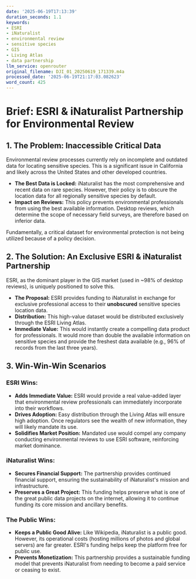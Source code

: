 ```yaml
---
date: '2025-06-19T17:13:39'
duration_seconds: 1.1
keywords:
- ESRI
- iNaturalist
- environmental review
- sensitive species
- GIS
- Living Atlas
- data partnership
llm_service: openrouter
original_filename: DJI_01_20250619_171339.m4a
processed_date: '2025-06-19T21:17:03.082623'
word_count: 425
---
```

# Brief: ESRI & iNaturalist Partnership for Environmental Review

## 1. The Problem: Inaccessible Critical Data

Environmental review processes currently rely on incomplete and outdated data for locating sensitive species. This is a significant issue in California and likely across the United States and other developed countries.

- **The Best Data is Locked:** iNaturalist has the most comprehensive and recent data on rare species. However, their policy is to obscure the location data for all regionally sensitive species by default.
- **Impact on Reviews:** This policy prevents environmental professionals from using the best available information. Desktop reviews, which determine the scope of necessary field surveys, are therefore based on inferior data.

Fundamentally, a critical dataset for environmental protection is not being utilized because of a policy decision.

## 2. The Solution: An Exclusive ESRI & iNaturalist Partnership

ESRI, as the dominant player in the GIS market (used in ~98% of desktop reviews), is uniquely positioned to solve this.

- **The Proposal:** ESRI provides funding to iNaturalist in exchange for exclusive professional access to their **unobscured** sensitive species location data.
- **Distribution:** This high-value dataset would be distributed exclusively through the ESRI Living Atlas.
- **Immediate Value:** This would instantly create a compelling data product for professionals. It would more than double the available information on sensitive species and provide the freshest data available (e.g., 96% of records from the last three years).

## 3. Win-Win-Win Scenarios

### ESRI Wins:

- **Adds Immediate Value:** ESRI would provide a real value-added layer that environmental review professionals can immediately incorporate into their workflows.
- **Drives Adoption:** Easy distribution through the Living Atlas will ensure high adoption. Once regulators see the wealth of new information, they will likely mandate its use.
- **Solidifies Market Position:** Mandated use would compel any company conducting environmental reviews to use ESRI software, reinforcing market dominance.

### iNaturalist Wins:

- **Secures Financial Support:** The partnership provides continued financial support, ensuring the sustainability of iNaturalist's mission and infrastructure.
- **Preserves a Great Project:** This funding helps preserve what is one of the great public data projects on the internet, allowing it to continue funding its core mission and ancillary benefits.

### The Public Wins:

- **Keeps a Public Good Alive:** Like Wikipedia, iNaturalist is a public good. However, its operational costs (hosting millions of photos and global servers) are far greater. ESRI's funding helps keep the platform free for public use.
- **Prevents Monetization:** This partnership provides a sustainable funding model that prevents iNaturalist from needing to become a paid service or ceasing to exist.